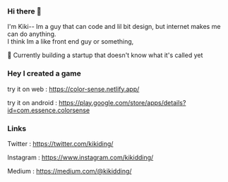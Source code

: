 ### Hi there 👋
I'm Kiki--
Im a guy that can code and lil bit design, but internet makes me can do anything.  
I think Im a like front end guy or something, 

🔭 Currently building a startup that doesn't know what it's called yet

### Hey I created a game 
try it on web : https://color-sense.netlify.app/

try it on android : https://play.google.com/store/apps/details?id=com.essence.colorsense

### Links
Twitter : https://twitter.com/kikiding/

Instagram : https://www.instagram.com/kikidding/

Medium : https://medium.com/@kikidding/

<!--
**codingki/codingki** is a ✨ _special_ ✨ repository because its `README.md` (this file) appears on your GitHub profile.

Here are some ideas to get you started:

- 🔭 I’m currently working on ...
- 🌱 I’m currently learning ...
- 👯 I’m looking to collaborate on ...
- 🤔 I’m looking for help with ...
- 💬 Ask me about ...
- 📫 How to reach me: ...
- 😄 Pronouns: ...
- ⚡ Fun fact: ...
-->

